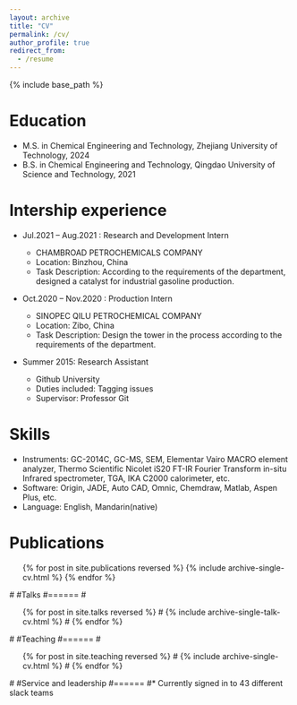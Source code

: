 ```yaml
---
layout: archive
title: "CV"
permalink: /cv/
author_profile: true
redirect_from:
  - /resume
---
```


{% include base_path %}

Education
======
* M.S. in Chemical Engineering and Technology, Zhejiang University of Technology, 2024
* B.S. in Chemical Engineering and Technology, Qingdao University of Science and Technology, 2021

Intership experience
======
* Jul.2021 – Aug.2021 : Research and Development Intern
  * CHAMBROAD PETROCHEMICALS COMPANY
  * Location: Binzhou, China
  * Task Description: According to the requirements of the department, designed a catalyst for industrial gasoline production.

* Oct.2020 – Nov.2020 : Production Intern
  * SINOPEC QILU PETROCHEMICAL COMPANY
  * Location: Zibo, China
  * Task Description: Design the tower in the process according to the requirements of the department.

* Summer 2015: Research Assistant
  * Github University
  * Duties included: Tagging issues
  * Supervisor: Professor Git
  
Skills
======
* Instruments: GC-2014C, GC-MS, SEM, Elementar Vairo MACRO element analyzer, Thermo Scientific Nicolet iS20 FT-IR Fourier Transform in-situ Infrared spectrometer, TGA, IKA C2000 calorimeter, etc.
* Software: Origin, JADE, Auto CAD, Omnic, Chemdraw, Matlab, Aspen Plus, etc.
* Language: English, Mandarin(native)

Publications
======
  <ul>{% for post in site.publications reversed %}
    {% include archive-single-cv.html %}
  {% endfor %}</ul>
#  
#Talks
#======
#  <ul>{% for post in site.talks reversed %}
#    {% include archive-single-talk-cv.html  %}
#  {% endfor %}</ul>
#  
#Teaching
#======
#  <ul>{% for post in site.teaching reversed %}
#    {% include archive-single-cv.html %}
#  {% endfor %}</ul>
#  
#Service and leadership
#======
#* Currently signed in to 43 different slack teams
